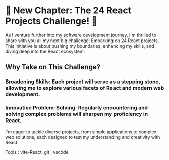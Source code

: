 # 🌟 New Chapter: The 24 React Projects Challenge! 🌟

As I venture further into my software development journey, I'm thrilled to share with you all my next big challenge: 
Embarking on 24 React projects. This initiative is about pushing my boundaries, enhancing my skills, and diving deep into the React ecosystem.

## Why Take on This Challenge?

### Broadening Skills: Each project will serve as a stepping stone, allowing me to explore various facets of React and modern web development.
### Innovative Problem-Solving: Regularly encountering and solving complex problems will sharpen my proficiency in React.

I'm eager to tackle diverse projects, from simple applications to complex web solutions, each designed to test my understanding and creativity with React.

Tools : vite-React,
        git ,
        vscode
